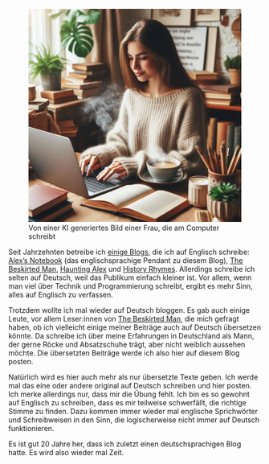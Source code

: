 <figure><img loading="lazy" decoding="async" src="blogging-in-German.jpg" alt="Von KI generiertes Bild einer Frau, die am Computer schreibt"><figcaption>Von einer KI generiertes Bild einer Frau, die am Computer schreibt</figcaption></figure>

Seit Jahrzehnten betreibe ich [einige Blogs](https://blog.alexseifert.de/andere-blogs/), die ich auf Englisch schreibe: [Alex’s Notebook](https://blog.alexseifert.com/) (das englischsprachige Pendant zu diesem Blog), [The Beskirted Man](https://www.the-beskirted-man.com/), [Haunting Alex](https://haunting.alexseifert.com/) und [History Rhymes](https://www.historyrhymes.info/). Allerdings schreibe ich selten auf Deutsch, weil das Publikum einfach kleiner ist. Vor allem, wenn man viel über Technik und Programmierung schreibt, ergibt es mehr Sinn, alles auf Englisch zu verfassen.

Trotzdem wollte ich mal wieder auf Deutsch bloggen. Es gab auch einige Leute, vor allem Leser:innen von [The Beskirted Man](https://www.the-beskirted-man.com/), die mich gefragt haben, ob ich vielleicht einige meiner Beiträge auch auf Deutsch übersetzen könnte. Da schreibe ich über meine Erfahrungen in Deutschland als Mann, der gerne Röcke und Absatzschuhe trägt, aber nicht weiblich aussehen möchte. Die übersetzten Beiträge werde ich also hier auf diesem Blog posten.

Natürlich wird es hier auch mehr als nur übersetzte Texte geben. Ich werde mal das eine oder andere original auf Deutsch schreiben und hier posten. Ich merke allerdings nur, dass mir die Übung fehlt. Ich bin es so gewohnt auf Englisch zu schreiben, dass es mir teilweise schwerfällt, die richtige Stimme zu finden. Dazu kommen immer wieder mal englische Sprichwörter und Schreibweisen in den Sinn, die logischerweise nicht immer auf Deutsch funktionieren.

Es ist gut 20 Jahre her, dass ich zuletzt einen deutschsprachigen Blog hatte. Es wird also wieder mal Zeit.